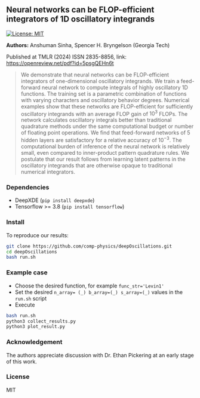 ## Neural networks can be FLOP-efficient integrators of 1D oscillatory integrands

[![License: MIT](https://img.shields.io/badge/License-MIT-yellow.svg)](#license)

__Authors:__ Anshuman Sinha, Spencer H. Bryngelson (Georgia Tech)

Published at TMLR (2024) ISSN 2835-8856, link: https://openreview.net/pdf?id=5psgQEHn6t

> We demonstrate that neural networks can be FLOP-efficient integrators of one-dimensional oscillatory integrands. We train a feed-forward neural network to compute integrals of highly oscillatory 1D functions. The training set is a parametric combination of functions with varying characters and oscillatory behavior degrees. Numerical examples show that these networks are FLOP-efficient for sufficiently oscillatory integrands with an average FLOP gain of $10^3$ FLOPs. The network calculates oscillatory integrals better than traditional quadrature methods under the same computational budget or number of floating point operations. We find that feed-forward networks of 5 hidden layers are satisfactory for a relative accuracy of $10^{-3}$. The computational burden of inference of the neural network is relatively small, even compared to inner-product pattern quadrature rules. We postulate that our result follows from learning latent patterns in the oscillatory integrands that are otherwise opaque to traditional numerical integrators.

### Dependencies

- DeepXDE (`pip install deepxde`)
- Tensorflow >= 3.8 (`pip install tensorflow`)

### Install

To reproduce our results:
```bash
git clone https://github.com/comp-physics/deepOscillations.git
cd deepOscillations
bash run.sh
```

### Example case

- Choose the desired function, for example `func_str='Levin1'`
- Set the desired `n_array= (_) b_array=(_) s_array=(_)` values in the `run.sh` script
- Execute
```bash
bash run.sh
python3 collect_results.py
python3 plot_result.py
```

### Acknowledgement

The authors appreciate discussion with Dr. Ethan Pickering at an early stage of this work.

### License

MIT
